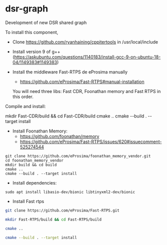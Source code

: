# dsr-graph
Development of new DSR shared graph

To install this component, 

* Clone https://github.com/ryanhaining/cppitertools in /usr/local/include
* Install version 9 of g++ (https://askubuntu.com/questions/1140183/install-gcc-9-on-ubuntu-18-04/1149383#1149383)
* Install the middleware Fast-RTPS de eProsima manually

    *  https://github.com/eProsima/Fast-RTPS#manual-installation
    
    You will need three libs: Fast CDR, Foonathan memory and Fast RTPS in this order.
    
Compile and install:

mkdir Fast-CDR/build && cd Fast-CDR/build
cmake ..
cmake --build . --target install


*  Install Foonathan Memory:
    * https://github.com/foonathan/memory
    * https://github.com/eProsima/Fast-RTPS/issues/620#issuecomment-525274544
```
git clone https://github.com/eProsima/foonathan_memory_vendor.git
cd foonathan_memory_vendor
mkdir build && cd build
cmake ..
cmake --build . --target install
  ```

* Install dependencies:
```
sudo apt install libasio-dev/bionic libtinyxml2-dev/bionic
```

*  Install Fast rtps 
```bash
git clone https://github.com/eProsima/Fast-RTPS.git

mkdir Fast-RTPS/build && cd Fast-RTPS/build

cmake ..

cmake --build . --target install
```
